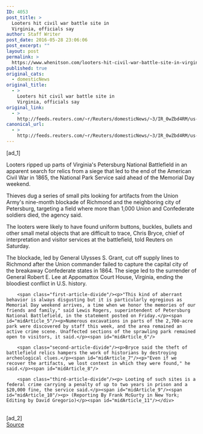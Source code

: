 ```yaml
---
ID: 4053
post_title: >
  Looters hit civil war battle site in
  Virginia, officials say
author: Staff Writer
post_date: 2016-05-28 23:06:06
post_excerpt: ""
layout: post
permalink: >
  https://www.whenitson.com/looters-hit-civil-war-battle-site-in-virginia-officials-say/
published: true
original_cats:
  - domesticNews
original_title:
  - >
    Looters hit civil war battle site in
    Virginia, officials say
original_link:
  - >
    http://feeds.reuters.com/~r/Reuters/domesticNews/~3/IR_0wZbd4RM/us-virginia-looting-idUSKCN0YJ0PV
canonical_url:
  - >
    http://feeds.reuters.com/~r/Reuters/domesticNews/~3/IR_0wZbd4RM/us-virginia-looting-idUSKCN0YJ0PV
---
```

 [ad_1]
<br><div id="articleText">
<span id="midArticle_start"/>

<span id="midArticle_0"/><span class="focusParagraph" readability="5"><p><span class="articleLocatio&lt;/span&gt;n">Looters ripped up parts of Virginia's Petersburg National Battlefield in an apparent search for relics from a siege that led to the end of the American Civil War in 1865, the National Park Service said ahead of the Memorial Day weekend.</span></p></span><span id="midArticle_1"/><p>Thieves dug a series of small pits looking for artifacts from the Union Army's nine-month blockade of Richmond and the neighboring city of Petersburg, targeting a field where more than 1,000 Union and Confederate soldiers died, the agency said.</p><span id="midArticle_2"/><p> The looters were likely to have found uniform buttons, buckles, bullets and other small metal objects that are difficult to trace, Chris Bryce, chief of interpretation and visitor services at the battlefield, told Reuters on Saturday.</p><span id="midArticle_3"/><p> The blockade, led by General Ulysses S. Grant, cut off supply lines to Richmond after the Union commander failed to capture the capital city of the breakaway Confederate states in 1864. The siege led to the surrender of General Robert E. Lee at Appomattox Court House, Virginia, ending the bloodiest conflict in U.S. history.</p><span id="midArticle_4"/>
        
        <span class="first-article-divide"/><p>"This kind of aberrant behavior is always disgusting but it is particularly egregious as Memorial Day weekend arrives, a time when we honor the memories of our friends and family," said Lewis Rogers, superintendent of Petersburg National Battlefield, in the statement posted on Friday.</p><span id="midArticle_5"/><p>Numerous excavations in parts of the 2,700-acre park were discovered by staff this week, and the area remained an active crime scene. Unaffected sections of the sprawling park remained open to visitors, it said.</p><span id="midArticle_6"/>
        
        <span class="second-article-divide"/><p>Bryce said the theft of battlefield relics hampers the work of historians by destroying archeological clues.</p><span id="midArticle_7"/><p>"Even if we recover the artifacts, we lost context in which they were found," he said.</p><span id="midArticle_8"/>
        
        <span class="third-article-divide"/><p> Looting of such sites is a federal crime carrying a penalty of up to two years in prison and a $20,000 fine, the service said.</p><span id="midArticle_9"/><span id="midArticle_10"/><p> (Reporting By Frank McGurty in New York; Editing by David Gregorio)</p><span id="midArticle_11"/></div>
<br>[ad_2]
<br><a href="http://feeds.reuters.com/~r/Reuters/domesticNews/~3/IR_0wZbd4RM/us-virginia-looting-idUSKCN0YJ0PV">Source </a>